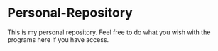 # Personal-Repository

This is my personal repository. Feel free to do what you wish with the programs here if you have access.

